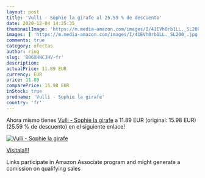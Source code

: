 ```yaml
---
layout: post
title: 'Vulli - Sophie la girafe al 25.59 % de descuento'
date: 2020-12-04 14:25:35
thumbnailImage: 'https://m.media-amazon.com/images/I/41EVh0rb1LL._SL200_.jpg'
images: [ 'https://m.media-amazon.com/images/I/41EVh0rb1LL._SL200_.jpg' ]
comments: true
category: ofertas
author: ring
slug: 'B06XHNCJHV-fr'
description:
actualPrice: 11.89 EUR
currency: EUR
price: 11.89
comparePrice: 15.98 EUR
inStock: true
prodname: 'Vulli - Sophie la girafe'
country: 'fr'
---
```


Ahora mismo tienes [Vulli - Sophie la girafe](https://www.amazon.fr/dp/B06XHNCJHV/?tag=tolees0d-21) a 11.89 EUR (original: 15.98 EUR) (25.59 %  de descuento) en el siguiente enlace!

[![Vulli - Sophie la girafe](https://m.media-amazon.com/images/I/41EVh0rb1LL._SL200_.jpg)](https://www.amazon.fr/dp/B06XHNCJHV/?tag=tolees0d-21)

[Visítala!!!](https://www.amazon.fr/dp/B06XHNCJHV/?tag=tolees0d-21)

Links participate in Amazon Associate program and might generate a comission on qualifying sales
